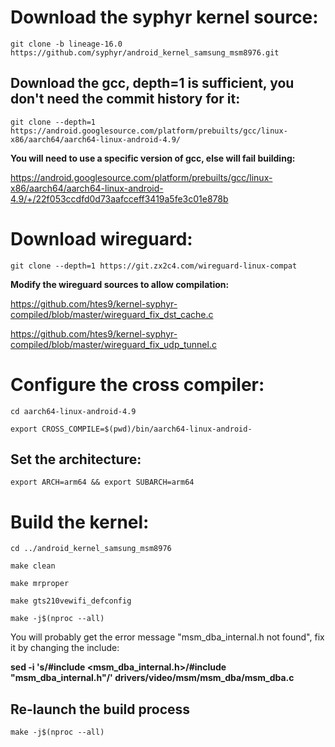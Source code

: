 # Download the syphyr kernel source:

`git clone -b lineage-16.0 https://github.com/syphyr/android_kernel_samsung_msm8976.git`

## Download the gcc, depth=1 is sufficient, you don't need the commit history for it:

`git clone --depth=1 https://android.googlesource.com/platform/prebuilts/gcc/linux-x86/aarch64/aarch64-linux-android-4.9/`

**You will need to use a specific version of gcc, else will fail building:**

https://android.googlesource.com/platform/prebuilts/gcc/linux-x86/aarch64/aarch64-linux-android-4.9/+/22f053ccdfd0d73aafcceff3419a5fe3c01e878b

# Download wireguard:

```git clone --depth=1 https://git.zx2c4.com/wireguard-linux-compat```

**Modify the wireguard sources to allow compilation:**

https://github.com/htes9/kernel-syphyr-compiled/blob/master/wireguard_fix_dst_cache.c

https://github.com/htes9/kernel-syphyr-compiled/blob/master/wireguard_fix_udp_tunnel.c

# Configure the cross compiler:
`cd aarch64-linux-android-4.9`

`export CROSS_COMPILE=$(pwd)/bin/aarch64-linux-android-`

## Set the architecture:

`export ARCH=arm64 && export SUBARCH=arm64`

# Build the kernel:

`cd ../android_kernel_samsung_msm8976`

`make clean`

`make mrproper`

`make gts210vewifi_defconfig`

`make -j$(nproc --all)`

You will probably get the error message "msm_dba_internal.h not found", fix it by changing the include:

**sed -i 's/#include <msm_dba_internal.h>/#include "msm_dba_internal.h"/' drivers/video/msm/msm_dba/msm_dba.c**

## Re-launch the build process

`make -j$(nproc --all)`
